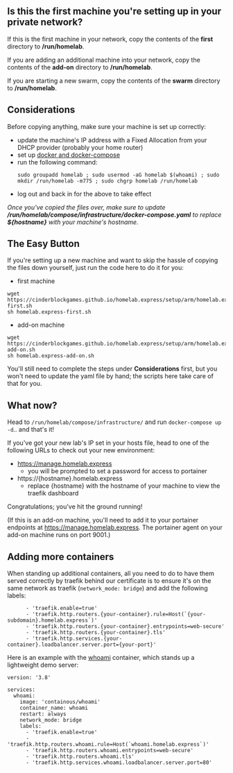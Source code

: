 ## Is this the first machine you're setting up in your private network?
If this is the first machine in your network, copy the contents of the **first** directory to **/run/homelab**.

If you are adding an additional machine into your network, copy the contents of the **add-on** directory to **/run/homelab**.

If you are starting a new swarm, copy the contents of the **swarm** directory to **/run/homelab**.

## Considerations
Before copying anything, make sure your machine is set up correctly:
- update the machine's IP address with a Fixed Allocation from your DHCP provider (probably your home router)
- set up [docker and docker-compose](https://linuxhint.com/install_docker_raspberry_pi-2/)
- run the following command:
  ```
  sudo groupadd homelab ; sudo usermod -aG homelab $(whoami) ; sudo mkdir /run/homelab -m775 ; sudo chgrp homelab /run/homelab
  ```
- log out and back in for the above to take effect

*Once you've copied the files over, make sure to update **/run/homelab/compose/infrastructure/docker-compose.yaml** to replace **${hostname}** with your machine's hostname.*

## The Easy Button
If you're setting up a new machine and want to skip the hassle of copying the files down yourself, just run the code here to do it for you:
- first machine
```
wget https://cinderblockgames.github.io/homelab.express/setup/arm/homelab.express-first.sh
sh homelab.express-first.sh
```
- add-on machine
```
wget https://cinderblockgames.github.io/homelab.express/setup/arm/homelab.express-add-on.sh
sh homelab.express-add-on.sh
```

You'll still need to complete the steps under **Considerations** first, but you won't need to update the yaml file by hand; the scripts here take care of that for you.

## What now?

Head to `/run/homelab/compose/infrastructure/` and run `docker-compose up -d`.. and that's it!

If you've got your new lab's IP set in your hosts file, head to one of the following URLs to check out your new environment:
- https://manage.homelab.express
  - you will be prompted to set a password for access to portainer
- https://{hostname}.homelab.express
  - replace {hostname} with the hostname of your machine to view the traefik dashboard

Congratulations; you've hit the ground running!

(If this is an add-on machine, you'll need to add it to your portainer endpoints at https://manage.homelab.express.  The portainer agent on your add-on machine runs on port 9001.)

## Adding more containers

When standing up additional containers, all you need to do to have them served correctly by traefik behind our certificate is to ensure it's on the same network as traefik (`network_mode: bridge`) and add the following labels:
```
      - 'traefik.enable=true'
      - 'traefik.http.routers.{your-container}.rule=Host(`{your-subdomain}.homelab.express`)'
      - 'traefik.http.routers.{your-container}.entrypoints=web-secure'
      - 'traefik.http.routers.{your-container}.tls'
      - 'traefik.http.services.{your-container}.loadbalancer.server.port={your-port}'
```

Here is an example with the [whoami](https://hub.docker.com/r/containous/whoami) container, which stands up a lightweight demo server:
```
version: '3.8'

services:
  whoami:
    image: 'containous/whoami'
    container_name: whoami
    restart: always
    network_mode: bridge
    labels:
      - 'traefik.enable=true'
      - 'traefik.http.routers.whoami.rule=Host(`whoami.homelab.express`)'
      - 'traefik.http.routers.whoami.entrypoints=web-secure'
      - 'traefik.http.routers.whoami.tls'
      - 'traefik.http.services.whoami.loadbalancer.server.port=80'
```
